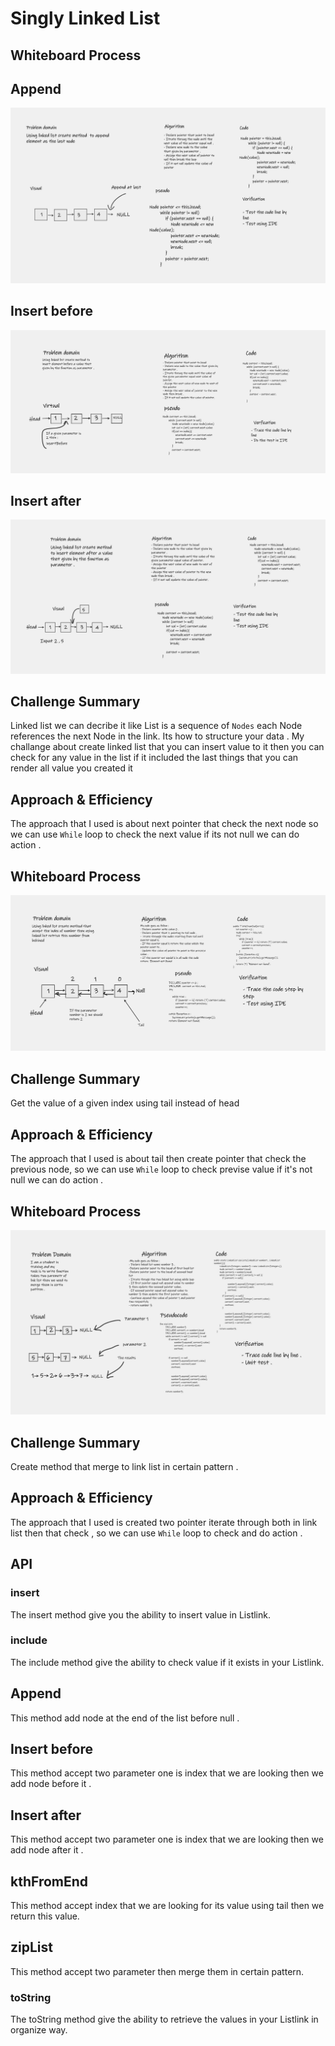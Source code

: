 # Singly Linked List
## Whiteboard Process
## Append
![Drag WhiteBord](app/src/main/resources/append.png)
## Insert before
![Drag WhiteBord](app/src/main/resources/inser-before.png)
## Insert after
![Drag WhiteBord](app/src/main/resources/insert-after.png)

## Challenge Summary
Linked list we can decribe it like  List is a sequence of `Nodes`
each Node references the next Node in the link. Its how to structure your data .  My challange about create linked list that you can insert value to it then you can check for any value in the list if it included 
the last things that you can render all value you created it 

## Approach & Efficiency
The approach that I used is about next pointer that check the next node so we can use `While` loop to check the next value if its not null we can do action .



## Whiteboard Process
![Drag WhiteBord](app/src/main/resources/Whiteboard-2.png)

## Challenge Summary
Get the value of a given index using tail instead of head 

## Approach & Efficiency
The approach that I used is about tail then create pointer that check the previous node, so we can use `While` loop to check  previse value if it's not null we can do action .

## Whiteboard Process
![Drag WhiteBord](app/src/main/resources/Whiteboard-3.png)
## Challenge Summary
Create method that merge to link list in certain pattern .

## Approach & Efficiency
The approach that I used is created two pointer iterate through both in link list then  that check , so we can use `While` loop to check  and do action .


## API
### insert 
The insert method give you the ability to insert value in Listlink.
### include 
The include method give the ability to check value if it exists in your Listlink.
## Append 
This method add node at the end of the list before null . 
## Insert before 
This method accept two parameter one is index that we are looking then we add node before it .
## Insert after
This method accept two parameter one is index that we are looking then we add node after it .
## kthFromEnd 
This method accept index that we are looking for its value using tail then we return this value.
## zipList 
This method accept two parameter then merge them in certain pattern.
### toString 
The toString method give the ability to retrieve the values in your Listlink in organize way.


